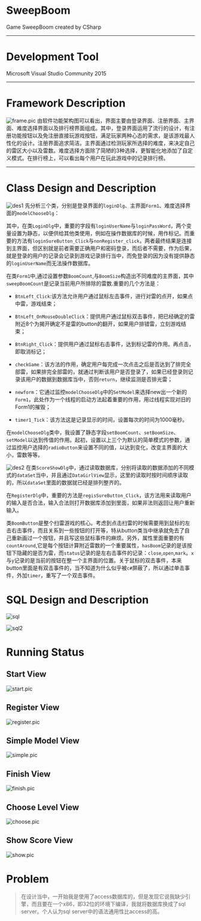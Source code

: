 # SweepBoom
Game SweepBoom created by CSharp

---

# Development Tool
Microsoft Visual Studio Community 2015

---

# Framework Description
![frame.pic](https://github.com/kwongtailau/SweepBoom/blob/master/image/frame.png)
由软件功能架构图可以看出，界面主要由登录界面、注册界面、主界面、难度选择界面以及排行榜界面组成。其中，登录界面运用了流行的设计，有注册功能按钮以及免注册直接玩游戏按钮，满足玩家两种心态的需求，是该游戏最人性化的设计。注册界面追求简洁。主界面通过检测玩家所选择的难度，来决定自己的雷区大小以及雷数。难度选择方面除了简陋的3种选择，更智能化地添加了自定义模式。在排行榜上，可以看出每个用户在玩此游戏中的记录排行榜。

---

# Class Design and Description
![des1](https://github.com/kwongtailau/SweepBoom/blob/master/image/des.png)
先分析三个类，分别是登录界面的`loginDlg`、主界面`Form1`、难度选择界面的`modelChooseDlg`：

其中，在类`LoginDlg`中，重要的字段有`loginUserName`与`loginPassWord`，两个变量设置为静态，以便供给其他类使用，例如在操作数据库的时候，用作标记。而重要的方法有`loginSureButton_Click`与`nonRegister_click`，两者最终结果是连接到主界面，但区别就是前者需要正确用户和密码登录，而后者不需要，作为后果，就是登录的用户的记录会记录到游戏记录排行当中，而免登录的因为没有提供静态的`loginUserName`而无法操作数据库。

在类`Form1`中,通过设置参数`BoomCount`,与`BoomSize`构造出不同难度的主界面，其中`sweepBoomCount`是记录当前用户所排除的雷数.重要的几个方法是：

- `BtnLeft_Click`:该方法允许用户通过鼠标左击事件，进行对雷的点开，如果点中雷，游戏结束；

- `BtnLeft_OnMouseDoubleClick`：提供用户通过鼠标双击事件，把已经确定的雷附近8个为揭开确定不是雷的button的翻开，如果用户排错雷，立刻游戏结束； 

- `BtnRight_Click`：提供用户通过鼠标右击事件，达到标记雷的作用。再点击，即取消标记；
- `checkGame`：该方法的作用，确定用户每完成一次点击之后是否达到了排完全部雷，如果排完全部雷的，就通过判断该用户是否登录了，如果已经登录则记录该用户的数据到数据库当中，否则`return`，继续监测是否排光雷；
- `newform`：它通过监控`modelChooseDlg`中的`SetModel`来选择new出一个新的`Form1`，此处作为一个线程的启动方法起着重要的作用，用过线程实现对旧的Form1的摧毁； 
- `timer1_Tick`：该方法这是记录显示的时间，设置每次的时间为1000毫秒。

在`modelChooseDlg`类中，我设置了静态字段`setBoomCount`、`setBoomSize`、`setModel`以达到传值的作用。起初，设置以上三个为默认的简单模式的参数，通过监控用户选择的`radioButton`来设置不同的值，以达到变化，改变主界面的大小，雷数等等。

![des2](https://github.com/kwongtailau/SweepBoom/blob/master/image/des2.png)
在类`ScoreShowDlg`中，通过读取数据库，分别将读取的数据添加的不同模式的`dataSet`当中，并且通过`DataGirlView`显示，这里的读取时按时间顺序读取的，所以`dataSet`里面的数据就已经是排列整齐的。

在`RegisterDlg`中，重要的方法是`regisSureButton_Click`，该方法用来读取用户的输入是否合法，输入合法则打开数据库添加到里面，如果非法则返回让用户重新输入。

类`BoomButton`是整个扫雷游戏的核心。考虑到点击扫雷的时候需要用到鼠标的左击右击事件，而且关系到一些按钮的打开等，特从button类当中继承就免去了自己重新画过一个按钮，并且写这些鼠标事件的麻烦。另外，属性里面重要的有`countAround`,它是每个按钮计算附近雷数的一个重要属性，`hasBoom`记录的是该按钮下隐藏的是否为雷，而`status`记录的是左右击事件的记录：`close`,`open`,`mark`。`x`与`y`记录的是当前的按钮在整一个主界面的位置。关于鼠标的双击事件，本来button里面是有双击事件的，当不知道为什么似乎被`c#`屏蔽了，所以通过单击事件，外加`timer`，重写了一个双击事件。


# SQL Design and Description
![sql](https://github.com/kwongtailau/SweepBoom/blob/master/image/sql.png)

![sql2](https://github.com/kwongtailau/SweepBoom/blob/master/image/sql2.png)

# Running Status
## Start View
![start.pic](https://github.com/kwongtailau/SweepBoom/blob/master/image/start.png)

## Register View
![register.pic](https://github.com/kwongtailau/SweepBoom/blob/master/image/register.png)

## Simple Model View
![simple.pic](https://github.com/kwongtailau/SweepBoom/blob/master/image/simple.png)

## Finish View
![finish.pic](https://github.com/kwongtailau/SweepBoom/blob/master/image/finish.png)

## Choose Level View
![choose.pic](https://github.com/kwongtailau/SweepBoom/blob/master/image/choose.png)

## Show Score View
![show.pic](https://github.com/kwongtailau/SweepBoom/blob/master/image/show.png)

# Problem
> 在设计当中，一开始我是使用了access数据库的，但是发现它说我缺少引擎，而且要在一个x86，即32位的环境下编译，我就将数据库换成了sql server。个人认为sql server中的语法通用性比access的高。

